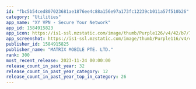 ```yaml
---
id: "fbc5b54ced807023681ae1876ee4c88a156e97a173fc12239cb011a57f510b26"
category: "Utilities"
app_name: "XY VPN - Secure Your Network"
app_id: 1584915823
app_icon: https://is1-ssl.mzstatic.com/image/thumb/Purple126/v4/42/b7/7f/42b77fe8-b9f4-0850-af19-11ddba38b087/AppIcon-0-0-1x_U007epad-0-0-85-220.png/1024x1024bb.png
app_screenshot: https://is1-ssl.mzstatic.com/image/thumb/Purple116/v4/c9/23/29/c923290a-1c6f-f607-90fe-994fc7724b39/37f6308e-dbfd-4283-9666-bcdd26d74874_as_65_1.png/1284x2778bb.png
publisher_id: 1584915825
publisher_name: "MATRIX MOBILE PTE. LTD."
rank: 300
most_recent_release: 2023-11-24 00:00:00
release_count_in_past_year: 32
release_count_in_past_year_category: 12
release_count_in_past_year_top_in_category: 26
---
```

